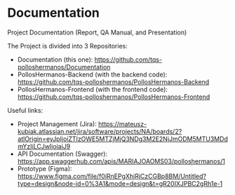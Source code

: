 # Documentation
Project Documentation (Report, QA Manual, and Presentation)

The Project is divided into 3 Repositories:
- Documentation (this one): https://github.com/tqs-polloshermanos/Documentation
- PollosHermanos-Backend (with the backend code): https://github.com/tqs-polloshermanos/PollosHermanos-Backend
- PollosHermanos-Frontend (with the frontend code): https://github.com/tqs-polloshermanos/PollosHermanos-Frontend

Useful links:
- Project Management (Jira): https://mateusz-kubiak.atlassian.net/jira/software/projects/NA/boards/2?atlOrigin=eyJpIjoiZTIzOWE5MTZjMjQ3NDg3M2E2NjJmODM5MTU3MDdmYzIiLCJwIjoiaiJ9
- API Documentation (Swagger): https://app.swaggerhub.com/apis/MARIAJOAOMS03/polloshermanos/1
- Prototype (Figma): https://www.figma.com/file/f0iRnEPgXhjRjCzCGBp8BM/Untitled?type=design&node-id=0%3A1&mode=design&t=gR20IXJPBC2gRh1e-1
